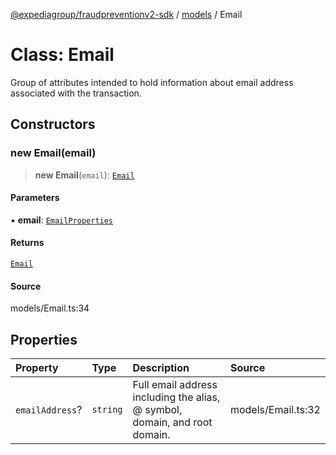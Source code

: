 [@expediagroup/fraudpreventionv2-sdk](../../index.md) / [models](../index.md) / Email

# Class: Email

Group of attributes intended to hold information about email address associated with the transaction.

## Constructors

### new Email(email)

> **new Email**(`email`): [`Email`](Email.md)

#### Parameters

▪ **email**: [`EmailProperties`](../interfaces/EmailProperties.md)

#### Returns

[`Email`](Email.md)

#### Source

models/Email.ts:34

## Properties

| Property | Type | Description | Source |
| :------ | :------ | :------ | :------ |
| `emailAddress`? | `string` | Full email address including the alias, @ symbol, domain, and root domain. | models/Email.ts:32 |
